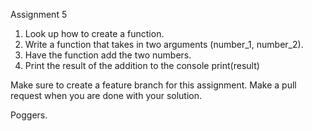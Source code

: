 Assignment 5

1. Look up how to create a function.
2. Write a function that takes in two arguments (number_1, number_2).
3. Have the function add the two numbers.
4. Print the result of the addition to the console print(result)

Make sure to create a feature branch for this assignment. Make a pull request when you are done with your solution.

Poggers.
